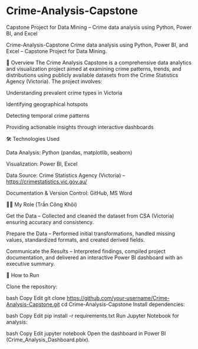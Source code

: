 # Crime-Analysis-Capstone
Capstone Project for Data Mining – Crime data analysis using Python, Power BI, and Excel

Crime-Analysis-Capstone
Crime data analysis using Python, Power BI, and Excel – Capstone Project for Data Mining.

📌 Overview
The Crime Analysis Capstone is a comprehensive data analytics and visualization project aimed at examining crime patterns, trends, and distributions using publicly available datasets from the Crime Statistics Agency (Victoria).
The project involves:

Understanding prevalent crime types in Victoria

Identifying geographical hotspots

Detecting temporal crime patterns

Providing actionable insights through interactive dashboards

🛠 Technologies Used

Data Analysis: Python (pandas, matplotlib, seaborn)

Visualization: Power BI, Excel

Data Source: Crime Statistics Agency (Victoria) – https://crimestatistics.vic.gov.au/

Documentation & Version Control: GitHub, MS Word

👨‍💻 My Role (Trần Công Khôi)

Get the Data – Collected and cleaned the dataset from CSA (Victoria) ensuring accuracy and consistency.

Prepare the Data – Performed initial transformations, handled missing values, standardized formats, and created derived fields.

Communicate the Results – Interpreted findings, compiled project documentation, and delivered an interactive Power BI dashboard with an executive summary.

🚀 How to Run

Clone the repository:

bash
Copy
Edit
git clone https://github.com/your-username/Crime-Analysis-Capstone.git
cd Crime-Analysis-Capstone
Install dependencies:

bash
Copy
Edit
pip install -r requirements.txt
Run Jupyter Notebook for analysis:

bash
Copy
Edit
jupyter notebook
Open the dashboard in Power BI (Crime_Analysis_Dashboard.pbix).
